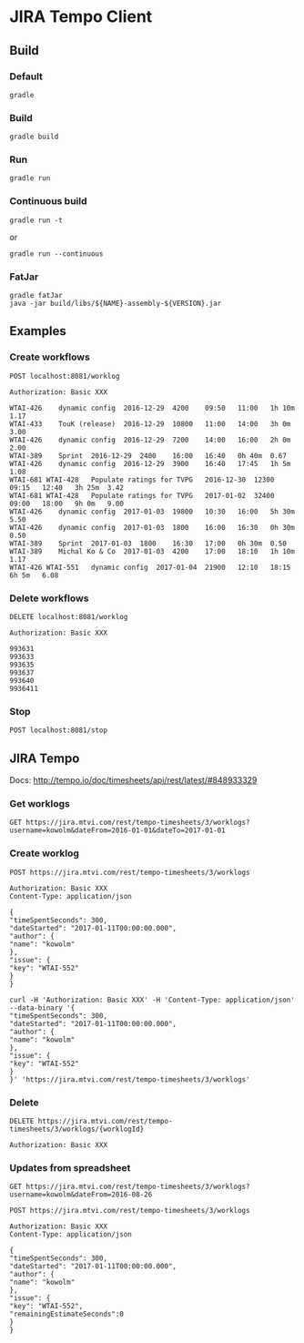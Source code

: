 # JIRA Tempo Client

## Build

### Default

```
gradle
```

### Build

```
gradle build
```

### Run

```
gradle run
```

### Continuous build

```
gradle run -t
```

or

```
gradle run --continuous
```

### FatJar

```
gradle fatJar
java -jar build/libs/${NAME}-assembly-${VERSION}.jar
```

## Examples

### Create workflows

```
POST localhost:8081/worklog

Authorization: Basic XXX

WTAI-426    dynamic config  2016-12-29  4200    09:50   11:00   1h 10m  1.17
WTAI-433    TouK (release)  2016-12-29  10800   11:00   14:00   3h 0m   3.00
WTAI-426    dynamic config  2016-12-29  7200    14:00   16:00   2h 0m   2.00
WTAI-389    Sprint  2016-12-29  2400    16:00   16:40   0h 40m  0.67
WTAI-426    dynamic config  2016-12-29  3900    16:40   17:45   1h 5m   1.08
WTAI-681 WTAI-428   Populate ratings for TVPG   2016-12-30  12300   09:15   12:40   3h 25m  3.42
WTAI-681 WTAI-428   Populate ratings for TVPG   2017-01-02  32400   09:00   18:00   9h 0m   9.00
WTAI-426    dynamic config  2017-01-03  19800   10:30   16:00   5h 30m  5.50
WTAI-426    dynamic config  2017-01-03  1800    16:00   16:30   0h 30m  0.50
WTAI-389    Sprint  2017-01-03  1800    16:30   17:00   0h 30m  0.50
WTAI-389    Michal Ko & Co  2017-01-03  4200    17:00   18:10   1h 10m  1.17
WTAI-426 WTAI-551   dynamic config  2017-01-04  21900   12:10   18:15   6h 5m   6.08
```

### Delete workflows

```
DELETE localhost:8081/worklog

Authorization: Basic XXX

993631
993633
993635
993637
993640
9936411
```

### Stop

```
POST localhost:8081/stop
```

## JIRA Tempo

Docs: http://tempo.io/doc/timesheets/api/rest/latest/#848933329

### Get worklogs

```
GET https://jira.mtvi.com/rest/tempo-timesheets/3/worklogs?username=kowolm&dateFrom=2016-01-01&dateTo=2017-01-01
```
### Create worklog

```
POST https://jira.mtvi.com/rest/tempo-timesheets/3/worklogs

Authorization: Basic XXX
Content-Type: application/json

{
"timeSpentSeconds": 300,
"dateStarted": "2017-01-11T00:00:00.000",
"author": {
"name": "kowolm"
},
"issue": {
"key": "WTAI-552"
}
}
```

```
curl -H 'Authorization: Basic XXX' -H 'Content-Type: application/json' --data-binary '{
"timeSpentSeconds": 300,
"dateStarted": "2017-01-11T00:00:00.000",
"author": {
"name": "kowolm"
},
"issue": {
"key": "WTAI-552"
}
}' 'https://jira.mtvi.com/rest/tempo-timesheets/3/worklogs'
```

### Delete

```
DELETE https://jira.mtvi.com/rest/tempo-timesheets/3/worklogs/{worklogId}

Authorization: Basic XXX
```

### Updates from spreadsheet

```
GET https://jira.mtvi.com/rest/tempo-timesheets/3/worklogs?username=kowolm&dateFrom=2016-08-26
```

```
POST https://jira.mtvi.com/rest/tempo-timesheets/3/worklogs

Authorization: Basic XXX
Content-Type: application/json

{
"timeSpentSeconds": 300,
"dateStarted": "2017-01-11T00:00:00.000",
"author": {
"name": "kowolm"
},
"issue": {
"key": "WTAI-552",
"remainingEstimateSeconds":0
}
}
```
